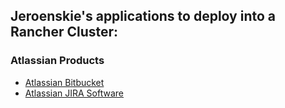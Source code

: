 ## Jeroenskie's applications to deploy into a Rancher Cluster:

### Atlassian Products
- [Atlassian Bitbucket](templates/AtlassianBitbucket)
- [Atlassian JIRA Software](templates/AtlassianBitbucket)